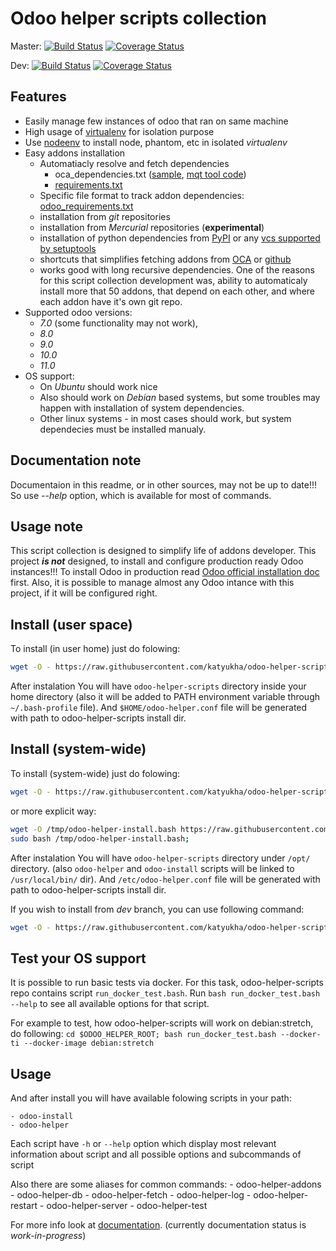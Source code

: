# Odoo helper scripts collection

Master: 
[![Build Status](https://travis-ci.org/katyukha/odoo-helper-scripts.svg?branch=master)](https://travis-ci.org/katyukha/odoo-helper-scripts)
[![Coverage Status](https://codecov.io/gh/katyukha/odoo-helper-scripts/graph/badge.svg)](https://codecov.io/gh/katyukha/odoo-helper-scripts)

Dev:
[![Build Status](https://travis-ci.org/katyukha/odoo-helper-scripts.svg?branch=dev)](https://travis-ci.org/katyukha/odoo-helper-scripts)
[![Coverage Status](https://codecov.io/gh/katyukha/odoo-helper-scripts/branch/dev/graph/badge.svg)](https://codecov.io/gh/katyukha/odoo-helper-scripts/branch/dev)


## Features

- Easily manage few instances of odoo that ran on same machine
- High usage of [virtualenv](https://virtualenv.pypa.io/en/stable/) for isolation purpose
- Use [nodeenv](https://pypi.python.org/pypi/nodeenv) to install node, phantom, etc in isolated *virtualenv*
- Easy addons installation
    - Automatiacly resolve and fetch dependencies
        - oca\_dependencies.txt ([sample](https://github.com/OCA/maintainer-quality-tools/blob/master/sample_files/oca_dependencies.txt), [mqt tool code](https://github.com/OCA/maintainer-quality-tools/blob/master/sample_files/oca_dependencies.txt))
        - [requirements.txt](https://pip.readthedocs.io/en/stable/user_guide/#requirements-files)
    - Specific file format to track addon dependencies: [odoo\_requirements.txt](docs/odoo-requirements-txt.md)
    - installation from *git* repositories
    - installation from *Mercurial* repositories (**experimental**)
    - installation of python dependencies from [PyPI](pypi.python.org/pypi) or any [vcs supported by setuptools](https://setuptools.readthedocs.io/en/latest/setuptools.html?highlight=develop%20mode#dependencies-that-aren-t-in-pypi)
    - shortcuts that simplifies fetching addons from [OCA](https://github.com/OCA) or [github](https://github.com)
    - works good with long recursive dependencies.
      One of the reasons for this script collection development was,
      ability to automaticaly install more that 50 addons,
      that depend on each other, and where each addon have it's own git repo.
- Supported odoo versions:
    - *7.0* (some functionality may not work),
    - *8.0*
    - *9.0*
    - *10.0*
    - *11.0*
- OS support:
    - On *Ubuntu* should work nice
    - Also should work on *Debian* based systems, but some troubles may happen with installation of system dependencies.
    - Other linux systems - in most cases should work, but system dependecies must be installed manualy.


## Documentation note

Documentaion in this readme, or in other sources, may not be up to date!!!
So use *--help* option, which is available for most of commands.


## Usage note

This script collection is designed to simplify life of addons developer.
This project ***is not*** designed, to install and configure production ready Odoo instances!!!
To install Odoo in production read [Odoo official installation doc](https://www.odoo.com/documentation/10.0/setup/install.html) first.
Also, it is possible to manage almost any Odoo intance with this project, if it will be configured right.


## Install (user space)

To install (in user home) just do folowing:

```bash
wget -O - https://raw.githubusercontent.com/katyukha/odoo-helper-scripts/master/install-user.bash | bash -s
```

After instalation You will have ```odoo-helper-scripts``` directory inside your home directory
(also it will be added to PATH environment variable through ```~/.bash-profile``` file).
And ```$HOME/odoo-helper.conf``` file will be generated with path to odoo-helper-scripts install dir.

## Install (system-wide)

To install (system-wide) just do folowing:

```bash
wget -O - https://raw.githubusercontent.com/katyukha/odoo-helper-scripts/master/install-system.bash | sudo bash -s
```

or more explicit way:

```bash
wget -O /tmp/odoo-helper-install.bash https://raw.githubusercontent.com/katyukha/odoo-helper-scripts/master/install-system.bash;
sudo bash /tmp/odoo-helper-install.bash;
```

After instalation You will have ```odoo-helper-scripts``` directory under ```/opt/``` directory.
(also ```odoo-helper``` and ```odoo-install``` scripts will be linked to ```/usr/local/bin/``` dir).
And ```/etc/odoo-helper.conf``` file will be generated with path to odoo-helper-scripts install dir.

If you wish to install from *dev* branch, you can use following command:

```bash
wget -O - https://raw.githubusercontent.com/katyukha/odoo-helper-scripts/master/install-system.bash | sudo bash -s - dev
```

## Test your OS support

It is possible to run basic tests via docker. For this task, odoo-helper-scripts repo
contains script ```run_docker_test.bash```. Run ```bash run_docker_test.bash --help``` to
see all available options for that script.

For example to test, how odoo-helper-scripts will work on debian:stretch, do following:
```cd $ODOO_HELPER_ROOT; bash run_docker_test.bash --docker-ti --docker-image debian:stretch```


## Usage

And after install you will have available folowing scripts in your path:

    - odoo-install
    - odoo-helper

Each script have ```-h``` or ```--help``` option which display most relevant information
about script and all possible options and subcommands of script

Also there are some aliases for common commands:
    - odoo-helper-addons
    - odoo-helper-db
    - odoo-helper-fetch
    - odoo-helper-log
    - odoo-helper-restart
    - odoo-helper-server
    - odoo-helper-test

For more info look at [documentation](docs/README.md). (currently documentation status is *work-in-progress*)
